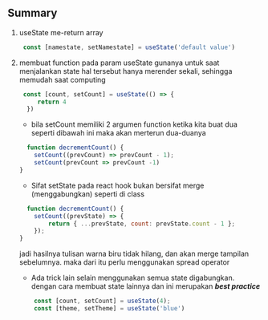 ## Summary
1. useState me-return array 
   ``` javascript 
    const [namestate, setNamestate] = useState('default value')
   ```
2. membuat function pada param useState gunanya untuk saat menjalankan state hal tersebut hanya merender sekali, sehingga memudah saat computing
   ``` javascript
    const [count, setCount] = useState(() => {
        return 4
     })
   ```
   * bila setCount memiliki 2 argumen function ketika kita buat dua seperti dibawah ini maka akan merterun dua-duanya
    ``` javascript
      function decrementCount() {
        setCount((prevCount) => prevCount - 1);
        setCount(prevCount => prevCount -1)
    }
    ```
    * Sifat setState pada react hook bukan bersifat merge (menggabungkan) seperti di class
    ``` javascript
      function decrementCount() {
        setCount((prevState) => {
            return { ...prevState, count: prevState.count - 1 };
        });
    }
    ```
    jadi hasilnya tulisan warna biru tidak hilang, dan akan merge tampilan sebelumnya. maka dari itu perlu menggunakan spread operator

    * Ada trick lain selain menggunakan semua state digabungkan. dengan cara membuat state lainnya dan ini merupakan __*best practice*__
    ``` javascript
        const [count, setCount] = useState(4);
        const [theme, setTheme] = useState('blue')
    ```